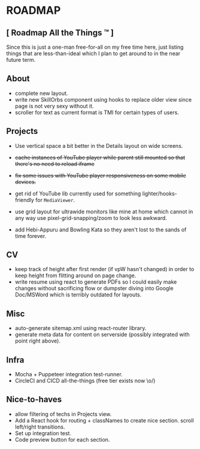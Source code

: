 # ROADMAP #
## [ Roadmap All the Things ™ ] ##

Since this is just a one-man free-for-all on my free time here, just listing things that are less-than-ideal which I plan to get around to in the near future term.

## About
- complete new layout.
- write new SkillOrbs component using hooks to replace older view since page is not very sexy without it.
- scroller for text as current format is TMI for certain types of users.

## Projects
- Use vertical space a bit better in the Details layout on wide screens.
- <del>cache instances of YouTube player while parent still mounted so that there's no need to reload iframe</del>


- <del>fix some issues with YouTube player responsiveness on some mobile devices.</del>

- get rid of YouTube lib currently used for something lighter/hooks-friendly for `MediaViewer`.
- use grid layout for ultrawide monitors like mine at home which cannot in any way use pixel-grid-snapping/zoom to look less awkward.
- add Hebi-Appuru and Bowling Kata so they aren't lost to the sands of time forever.

## CV
- keep track of height after first render (if vpW hasn't changed) in order to keep height from flitting around on page change.
- write resume using react to generate PDFs so I could easily make changes without sacrificing
flow or dumpster diving into Google Doc/MSWord which is terribly outdated for layouts.

## Misc
- auto-generate sitemap.xml using react-router library.
- generate meta data for content on serverside (possibly integrated with point right above).

## Infra
- Mocha + Puppeteer integration test-runner.
- CircleCI and CICD all-the-things (free tier exists now \o/)

## Nice-to-haves

- allow filtering of techs in Projects view.
- Add a React hook for routing + classNames to create nice section.
scroll left/right transitions.
- Set up integration test.
- Code preview button for each section.
